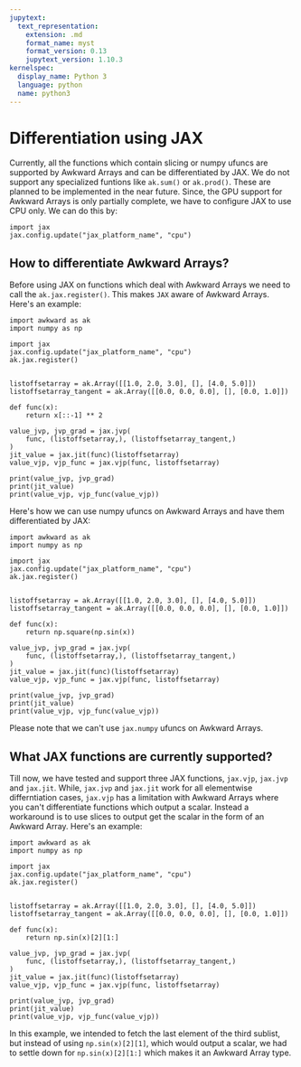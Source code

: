 ```yaml
---
jupytext:
  text_representation:
    extension: .md
    format_name: myst
    format_version: 0.13
    jupytext_version: 1.10.3
kernelspec:
  display_name: Python 3
  language: python
  name: python3
---
```


Differentiation using JAX
=========================

Currently, all the functions which contain slicing or numpy ufuncs are supported by Awkward Arrays and can be differentiated by JAX. We do not support any specialized funtions like `ak.sum()` or `ak.prod()`. These are planned to be implemented in the near future. Since, the GPU support for Awkward Arrays is only partially complete, we have to configure JAX to use CPU only. We can do this by:

```{code-cell}
import jax
jax.config.update("jax_platform_name", "cpu")
```
How to differentiate Awkward Arrays?
------------------------------------

Before using JAX on functions which deal with Awkward Arrays we need to call the `ak.jax.register()`. This makes `JAX` aware of Awkward Arrays. Here's an example:

```{code-cell}
import awkward as ak
import numpy as np

import jax
jax.config.update("jax_platform_name", "cpu")
ak.jax.register()


listoffsetarray = ak.Array([[1.0, 2.0, 3.0], [], [4.0, 5.0]])
listoffsetarray_tangent = ak.Array([[0.0, 0.0, 0.0], [], [0.0, 1.0]])

def func(x):
    return x[::-1] ** 2

value_jvp, jvp_grad = jax.jvp(
    func, (listoffsetarray,), (listoffsetarray_tangent,)
)
jit_value = jax.jit(func)(listoffsetarray)
value_vjp, vjp_func = jax.vjp(func, listoffsetarray)

print(value_jvp, jvp_grad)
print(jit_value)
print(value_vjp, vjp_func(value_vjp))
```

Here's how we can use numpy ufuncs on Awkward Arrays and have them differentiated by JAX:

```{code-cell}
import awkward as ak
import numpy as np

import jax
jax.config.update("jax_platform_name", "cpu")
ak.jax.register()


listoffsetarray = ak.Array([[1.0, 2.0, 3.0], [], [4.0, 5.0]])
listoffsetarray_tangent = ak.Array([[0.0, 0.0, 0.0], [], [0.0, 1.0]])

def func(x):
    return np.square(np.sin(x))

value_jvp, jvp_grad = jax.jvp(
    func, (listoffsetarray,), (listoffsetarray_tangent,)
)
jit_value = jax.jit(func)(listoffsetarray)
value_vjp, vjp_func = jax.vjp(func, listoffsetarray)

print(value_jvp, jvp_grad)
print(jit_value)
print(value_vjp, vjp_func(value_vjp))
```
Please note that we can't use `jax.numpy` ufuncs on Awkward Arrays.

What JAX functions are currently supported?
-------------------------------------------

Till now, we have tested and support three JAX functions, `jax.vjp`, `jax.jvp` and `jax.jit`. While, `jax.jvp` and `jax.jit` work for all elementwise differntiation cases, `jax.vjp` has a limitation with Awkward Arrays where you can't differentiate functions which output a scalar. Instead a workaround is to use slices to output get the scalar in the form of an Awkward Array. Here's an example:

```{code-cell}
import awkward as ak
import numpy as np

import jax
jax.config.update("jax_platform_name", "cpu")
ak.jax.register()


listoffsetarray = ak.Array([[1.0, 2.0, 3.0], [], [4.0, 5.0]])
listoffsetarray_tangent = ak.Array([[0.0, 0.0, 0.0], [], [0.0, 1.0]])

def func(x):
    return np.sin(x)[2][1:]

value_jvp, jvp_grad = jax.jvp(
    func, (listoffsetarray,), (listoffsetarray_tangent,)
)
jit_value = jax.jit(func)(listoffsetarray)
value_vjp, vjp_func = jax.vjp(func, listoffsetarray)

print(value_jvp, jvp_grad)
print(jit_value)
print(value_vjp, vjp_func(value_vjp))

```

In this example, we intended to fetch the last element of the third sublist, but instead of using `np.sin(x)[2][1]`, which would output a scalar, we had to settle down for `np.sin(x)[2][1:]` which makes it an Awkward Array type.
